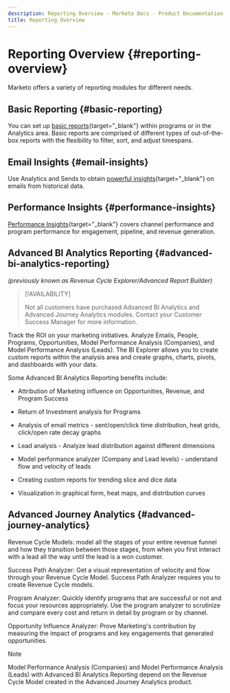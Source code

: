 ```yaml
---
description: Reporting Overview - Marketo Docs - Product Documentation
title: Reporting Overview
---
```


# Reporting Overview {#reporting-overview}

Marketo offers a variety of reporting modules for different needs. 

## Basic Reporting {#basic-reporting}

You can set up [basic reports](/help/marketo/product-docs/reporting/basic-reporting/report-types/report-type-overview.md){target="_blank"} within programs or in the Analytics area. Basic reports are comprised of different types of out-of-the-box reports with the flexibility to filter, sort, and adjust timespans. 

## Email Insights {#email-insights}

Use Analytics and Sends to obtain [powerful insights](/help/marketo/product-docs/reporting/email-insights/email-insights-overview.md){target="_blank"} on emails from historical data.

## Performance Insights {#performance-insights}

[Performance Insights](/help/marketo/product-docs/reporting/performance-insights/performance-insights-overview.md){target="_blank"} covers channel performance and program performance for engagement, pipeline, and revenue generation.

## Advanced BI Analytics Reporting {#advanced-bi-analytics-reporting}

_(previously known as Revenue Cycle Explorer/Advanced Report Builder)_

>[!AVAILABILITY]
>
>Not all customers have purchased Advanced BI Analytics and Advanced Journey Analytics modules. Contact your Customer Success Manager for more information.

Track the ROI on your marketing initiatives. Analyze Emails, People, Programs, Opportunities, Model Performance Analysis (Companies), and Model Performance Analysis (Leads). The BI Explorer allows you to create custom reports within the analysis area and create graphs, charts, pivots, and dashboards with your data.

Some Advanced BI Analytics Reporting benefits include:

* Attribution of Marketing influence on Opportunities, Revenue, and Program Success

* Return of Investment analysis for Programs

* Analysis of email metrics - sent/open/click time distribution, heat grids, click/open rate decay graphs

* Lead analysis - Analyze lead distribution against different dimensions

* Model performance analyzer (Company and Lead levels) - understand flow and velocity of leads

* Creating custom reports for trending slice and dice data

* Visualization in graphical form, heat maps, and distribution curves 

## Advanced Journey Analytics {#advanced-journey-analytics}

Revenue Cycle Models: model all the stages of your entire revenue funnel and how they transition between those stages, from when you first interact with a lead all the way until the lead is a won customer.

Success Path Analyzer: Get a visual representation of velocity and flow through your Revenue Cycle Model. Success Path Analyzer requires you to create Revenue Cycle models.  

Program Analyzer: Quickly identify programs that are successful or not and focus your resources appropriately. Use the program analyzer to scrutinize and compare every cost and return in detail by program or by channel.

Opportunity Influence Analyzer: Prove Marketing's contribution by measuring the impact of programs and key engagements that generated opportunities.

>[!NOTE]
>
>Model Performance Analysis (Companies) and Model Performance Analysis (Leads) with Advanced BI Analytics Reporting depend on the Revenue Cycle Model created in the Advanced Journey Analytics product.  

 
 


